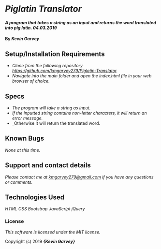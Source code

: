 # _Piglatin Translator_

#### _A program that takes a string as an input and returns the word translated into pig latin. 04.03.2019_

#### By _**Kevin Garvey**_

## Setup/Installation Requirements

* _Clone from the following repository https://github.com/kmgarvey279/Piglatin-Translator._
* _Navigate into the main folder and open the index.html file in your web browser of choice._

## Specs

* _The program will take a string as input._
* _If the inputted string contains non-letter characters, it will return an error message._
* _Otherwise it will return the translated word. 

## Known Bugs

_None at this time._

## Support and contact details

_Please contact me at kmgarvey279@gmail.com if you have any questions or comments._

## Technologies Used

_HTML_
_CSS_
_Bootstrap_
_JavaScript_
_jQuery_

### License

_This software is licensed under the MIT license._

Copyright (c) 2019 **_{Kevin Garvey}_**
